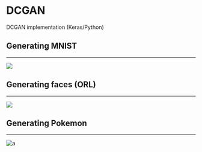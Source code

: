 # DCGAN
DCGAN implementation (Keras/Python)

## Generating MNIST
---

![](https://i.gyazo.com/18d6faf6cb49846d460ada999dd4e52a.png)

## Generating faces (ORL)
---

![](https://i.gyazo.com/022e152215085530c47610109bdabb86.png)

## Generating Pokemon
---

![a](https://i.gyazo.com/97365bc2a28fe2d729d654bb2947bf6e.png)
